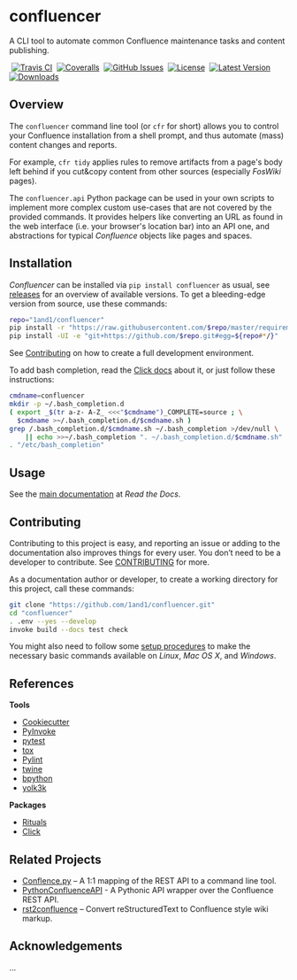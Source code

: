 # confluencer

A CLI tool to automate common Confluence maintenance tasks and content publishing.

 [![Travis CI](https://api.travis-ci.org/1and1/confluencer.svg)](https://travis-ci.org/1and1/confluencer)
 [![Coveralls](https://img.shields.io/coveralls/1and1/confluencer.svg)](https://coveralls.io/r/1and1/confluencer)
 [![GitHub Issues](https://img.shields.io/github/issues/1and1/confluencer.svg)](https://github.com/1and1/confluencer/issues)
 [![License](https://img.shields.io/pypi/l/confluencer.svg)](https://github.com/1and1/confluencer/blob/master/LICENSE)
 [![Latest Version](https://img.shields.io/pypi/v/confluencer.svg)](https://pypi.python.org/pypi/confluencer/)
 [![Downloads](https://img.shields.io/pypi/dw/confluencer.svg)](https://pypi.python.org/pypi/confluencer/)


## Overview

The ``confluencer`` command line tool (or ``cfr`` for short) allows you to
control your Confluence installation from a shell prompt, and thus automate
(mass) content changes and reports.

For example, ``cfr tidy`` applies rules to remove artifacts from a page's body
left behind if you cut&copy content from other sources (especially *FosWiki* pages).

The ``confluencer.api`` Python package can be used in your own scripts to implement
more complex custom use-cases that are not covered by the provided commands.
It provides helpers like converting an URL as found in the web interface (i.e.
your browser's location bar) into an API one, and abstractions for typical
*Confluence* objects like pages and spaces.


## Installation

*Confluencer* can be installed via ``pip install confluencer`` as usual,
see [releases](https://github.com/1and1/confluencer/releases) for an overview of available versions.
To get a bleeding-edge version from source, use these commands:

```sh
repo="1and1/confluencer"
pip install -r "https://raw.githubusercontent.com/$repo/master/requirements.txt"
pip install -UI -e "git+https://github.com/$repo.git#egg=${repo#*/}"
```

See [Contributing](#contributing) on how to create a full development environment.

To add bash completion, read the [Click docs](http://click.pocoo.org/4/bashcomplete/#activation) about it,
or just follow these instructions:

```sh
cmdname=confluencer
mkdir -p ~/.bash_completion.d
( export _$(tr a-z- A-Z_ <<<"$cmdname")_COMPLETE=source ; \
  $cmdname >~/.bash_completion.d/$cmdname.sh )
grep /.bash_completion.d/$cmdname.sh ~/.bash_completion >/dev/null \
    || echo >>~/.bash_completion ". ~/.bash_completion.d/$cmdname.sh"
. "/etc/bash_completion"
```


## Usage

See the [main documentation](http://confluencer.readthedocs.io/) at *Read the Docs*.


## Contributing

Contributing to this project is easy, and reporting an issue or
adding to the documentation also improves things for every user.
You don’t need to be a developer to contribute.
See [CONTRIBUTING](https://github.com/1and1/confluencer/blob/master/CONTRIBUTING.md) for more.

As a documentation author or developer,
to create a working directory for this project,
call these commands:

```sh
git clone "https://github.com/1and1/confluencer.git"
cd "confluencer"
. .env --yes --develop
invoke build --docs test check
```

You might also need to follow some
[setup procedures](https://py-generic-project.readthedocs.io/en/latest/installing.html#quick-setup)
to make the necessary basic commands available on *Linux*, *Mac OS X*, and *Windows*.


## References

**Tools**

* [Cookiecutter](http://cookiecutter.readthedocs.io/en/latest/)
* [PyInvoke](http://www.pyinvoke.org/)
* [pytest](http://pytest.org/latest/contents.html)
* [tox](https://tox.readthedocs.io/en/latest/)
* [Pylint](http://docs.pylint.org/)
* [twine](https://github.com/pypa/twine#twine)
* [bpython](http://docs.bpython-interpreter.org/)
* [yolk3k](https://github.com/myint/yolk#yolk)

**Packages**

* [Rituals](https://jhermann.github.io/rituals)
* [Click](http://click.pocoo.org/)


## Related Projects

* [Conflence.py](https://github.com/RaymiiOrg/confluence-python-cli) – A 1:1 mapping of the REST API to a command line tool.
* [PythonConfluenceAPI](https://github.com/pushrodtechnology/PythonConfluenceAPI) - A Pythonic API wrapper over the Confluence REST API.
* [rst2confluence](https://github.com/netresearch/rst2confluence) – Convert reStructuredText to Confluence style wiki markup.


## Acknowledgements

…
